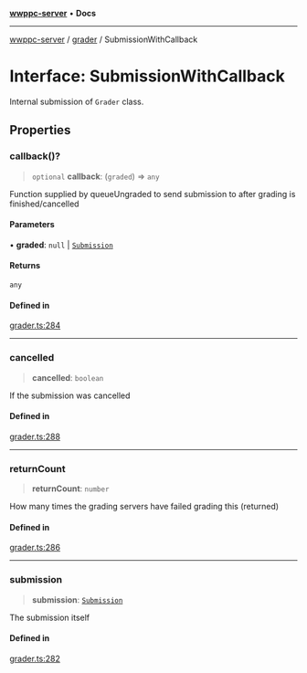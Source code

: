 [**wwppc-server**](../../README.md) • **Docs**

***

[wwppc-server](../../modules.md) / [grader](../README.md) / SubmissionWithCallback

# Interface: SubmissionWithCallback

Internal submission of `Grader` class.

## Properties

### callback()?

> `optional` **callback**: (`graded`) => `any`

Function supplied by queueUngraded to send submission to after grading is finished/cancelled

#### Parameters

• **graded**: `null` \| [`Submission`](../../database/interfaces/Submission.md)

#### Returns

`any`

#### Defined in

[grader.ts:284](https://github.com/WWPPC/WWPPC-server/blob/64a61903b5a0f4aa306afe641a1ba5b173736b1a/src/grader.ts#L284)

***

### cancelled

> **cancelled**: `boolean`

If the submission was cancelled

#### Defined in

[grader.ts:288](https://github.com/WWPPC/WWPPC-server/blob/64a61903b5a0f4aa306afe641a1ba5b173736b1a/src/grader.ts#L288)

***

### returnCount

> **returnCount**: `number`

How many times the grading servers have failed grading this (returned)

#### Defined in

[grader.ts:286](https://github.com/WWPPC/WWPPC-server/blob/64a61903b5a0f4aa306afe641a1ba5b173736b1a/src/grader.ts#L286)

***

### submission

> **submission**: [`Submission`](../../database/interfaces/Submission.md)

The submission itself

#### Defined in

[grader.ts:282](https://github.com/WWPPC/WWPPC-server/blob/64a61903b5a0f4aa306afe641a1ba5b173736b1a/src/grader.ts#L282)
